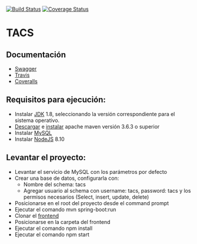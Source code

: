 [![Build Status](https://travis-ci.org/LucasBlanco/TACS.svg?branch=master)](https://travis-ci.org/LucasBlanco/TACS) [![Coverage Status](https://coveralls.io/repos/github/LucasBlanco/TACS/badge.svg?branch=master)](https://coveralls.io/github/LucasBlanco/TACS?branch=master)

# TACS

## Documentación
* [Swagger](https://app.swaggerhub.com/apis/tacs2019/TACS/1.0.0)
* [Travis](https://travis-ci.org/LucasBlanco/TACS)
* [Coveralls](https://coveralls.io/github/LucasBlanco/TACS)

## Requisitos para ejecución:
* Instalar [JDK](https://www.oracle.com/technetwork/java/javase/downloads/jdk8-downloads-2133151.html) 1.8, seleccionando la versión correspondiente para el sistema operativo.
* [Descargar](https://maven.apache.org/download.cgi) e [instalar](https://maven.apache.org/install.html) apache maven versión 3.6.3 o superior
* Instalar [MySQL](https://dev.mysql.com/downloads/installer/)
* Instalar [NodeJS](https://nodejs.org/en/download/) 8.10

## Levantar el proyecto:
* Levantar el servicio de MySQL con los parámetros por defecto
* Crear una base de datos, configurarla con:
    - Nombre del schema: tacs
    - Agregar usuario al schema con username: tacs, password: tacs y los permisos necesarios (Select, insert, update, delete)
* Posicionarse en el root del proyecto desde el command prompt
* Ejecutar el comando mvn spring-boot:run
* Clonar el [frontend](https://github.com/LucasBlanco/TACS-FRONT)
* Posicionarse en la carpeta del frontend
* Ejecutar el comando npm install
* Ejecutar el comando npm start
